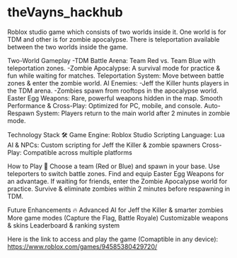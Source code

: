 # theVayns_hackhub
Roblox studio game which consists of two worlds inside it. One world is for TDM and other is for zombie apocalypse. There is teleportation available between the two worlds inside the game.



Two-World Gameplay
-TDM Battle Arena: Team Red vs. Team Blue with teleportation zones.
-Zombie Apocalypse: A survival mode for practice & fun while waiting for matches.
Teleportation System: Move between battle zones & enter the zombie world.
AI Enemies:
-Jeff the Killer hunts players in the TDM arena.
-Zombies spawn from rooftops in the apocalypse world.
Easter Egg Weapons: Rare, powerful weapons hidden in the map.
Smooth Performance & Cross-Play: Optimized for PC, mobile, and console.
Auto-Respawn System: Players return to the main world after 2 minutes in zombie mode.




Technology Stack 🛠
Game Engine: Roblox Studio
Scripting Language: Lua
AI & NPCs: Custom scripting for Jeff the Killer & zombie spawners
Cross-Play: Compatible across multiple platforms



How to Play 🎯
Choose a team (Red or Blue) and spawn in your base.
Use teleporters to switch battle zones.
Find and equip Easter Egg Weapons for an advantage.
If waiting for friends, enter the Zombie Apocalypse world for practice.
Survive & eliminate zombies within 2 minutes before respawning in TDM.



Future Enhancements 🔥
Advanced AI for Jeff the Killer & smarter zombies
More game modes (Capture the Flag, Battle Royale)
Customizable weapons & skins
Leaderboard & ranking system



Here is the link to access and play the game (Comaptible in any device):
https://www.roblox.com/games/94585380429720/
